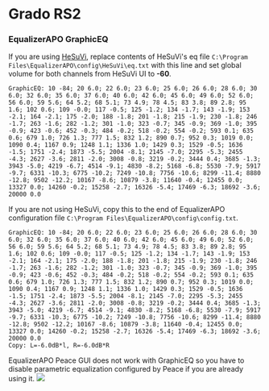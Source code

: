 # Grado RS2
### EqualizerAPO GraphicEQ
If you are using [HeSuVi](https://sourceforge.net/projects/hesuvi/), replace contents of HeSuVi's eq file `C:\Program Files\EqualizerAPO\config\HeSuVi\eq.txt` with this line and set global volume for both channels from HeSuVi UI to **-60**.
```
GraphicEQ: 10 -84; 20 6.0; 22 6.0; 23 6.0; 25 6.0; 26 6.0; 28 6.0; 30 6.0; 32 6.0; 35 6.0; 37 6.0; 40 6.0; 42 6.0; 45 6.0; 49 6.0; 52 6.0; 56 6.0; 59 5.6; 64 5.2; 68 5.1; 73 4.9; 78 4.5; 83 3.8; 89 2.8; 95 1.6; 102 0.6; 109 -0.0; 117 -0.5; 125 -1.2; 134 -1.7; 143 -1.9; 153 -2.1; 164 -2.1; 175 -2.0; 188 -1.8; 201 -1.8; 215 -1.9; 230 -1.8; 246 -1.7; 263 -1.6; 282 -1.2; 301 -1.0; 323 -0.7; 345 -0.9; 369 -1.0; 395 -0.9; 423 -0.6; 452 -0.3; 484 -0.2; 518 -0.2; 554 -0.2; 593 0.1; 635 0.6; 679 1.0; 726 1.3; 777 1.5; 832 1.2; 890 0.7; 952 0.3; 1019 0.0; 1090 0.4; 1167 0.9; 1248 1.1; 1336 1.0; 1429 0.3; 1529 -0.5; 1636 -1.5; 1751 -2.4; 1873 -5.5; 2004 -8.1; 2145 -7.0; 2295 -5.3; 2455 -4.3; 2627 -3.6; 2811 -2.0; 3008 -0.8; 3219 -0.2; 3444 0.4; 3685 -1.3; 3943 -5.0; 4219 -6.7; 4514 -9.1; 4830 -8.2; 5168 -6.8; 5530 -7.9; 5917 -9.7; 6331 -10.3; 6775 -10.2; 7249 -10.8; 7756 -10.6; 8299 -11.4; 8880 -12.8; 9502 -12.2; 10167 -8.6; 10879 -3.8; 11640 -0.4; 12455 0.0; 13327 0.0; 14260 -0.2; 15258 -2.7; 16326 -5.4; 17469 -6.3; 18692 -3.6; 20000 0.0
```
If you are not using HeSuVi, copy this to the end of EqualizerAPO configuration file `C:\Program Files\EqualizerAPO\config\config.txt`.
```
GraphicEQ: 10 -84; 20 6.0; 22 6.0; 23 6.0; 25 6.0; 26 6.0; 28 6.0; 30 6.0; 32 6.0; 35 6.0; 37 6.0; 40 6.0; 42 6.0; 45 6.0; 49 6.0; 52 6.0; 56 6.0; 59 5.6; 64 5.2; 68 5.1; 73 4.9; 78 4.5; 83 3.8; 89 2.8; 95 1.6; 102 0.6; 109 -0.0; 117 -0.5; 125 -1.2; 134 -1.7; 143 -1.9; 153 -2.1; 164 -2.1; 175 -2.0; 188 -1.8; 201 -1.8; 215 -1.9; 230 -1.8; 246 -1.7; 263 -1.6; 282 -1.2; 301 -1.0; 323 -0.7; 345 -0.9; 369 -1.0; 395 -0.9; 423 -0.6; 452 -0.3; 484 -0.2; 518 -0.2; 554 -0.2; 593 0.1; 635 0.6; 679 1.0; 726 1.3; 777 1.5; 832 1.2; 890 0.7; 952 0.3; 1019 0.0; 1090 0.4; 1167 0.9; 1248 1.1; 1336 1.0; 1429 0.3; 1529 -0.5; 1636 -1.5; 1751 -2.4; 1873 -5.5; 2004 -8.1; 2145 -7.0; 2295 -5.3; 2455 -4.3; 2627 -3.6; 2811 -2.0; 3008 -0.8; 3219 -0.2; 3444 0.4; 3685 -1.3; 3943 -5.0; 4219 -6.7; 4514 -9.1; 4830 -8.2; 5168 -6.8; 5530 -7.9; 5917 -9.7; 6331 -10.3; 6775 -10.2; 7249 -10.8; 7756 -10.6; 8299 -11.4; 8880 -12.8; 9502 -12.2; 10167 -8.6; 10879 -3.8; 11640 -0.4; 12455 0.0; 13327 0.0; 14260 -0.2; 15258 -2.7; 16326 -5.4; 17469 -6.3; 18692 -3.6; 20000 0.0
Copy: L=-6.0dB*l, R=-6.0dB*R
```
EqualizerAPO Peace GUI does not work with GraphicEQ so you have to disable parametric equalization configured by Peace if you are already using it.
![](https://raw.githubusercontent.com/jaakkopasanen/AutoEq/master/results/Sonoma%20Model%20One/innerfidelity/onear/Grado%20RS2/Grado%20RS2.png)
